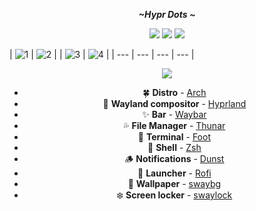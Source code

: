<div align="center">
  <p></p>
  <p><b><i> ~Hypr Dots ~ </i></b></p>
  <img src="https://img.shields.io/github/last-commit/cybersnake223/Hypr?color=%23c4a7e7&style=for-the-badge">
  <img src="https://img.shields.io/github/repo-size/cybersnake223/Hypr?color=%23c4a7e7&style=for-the-badge">
  <img src="https://img.shields.io/github/stars/cybersnake223/Hypr?color=%23c4a7e7&style=for-the-badge">
</div>


<p></p>

| ![1](img1.png) | ![2](img2.png) |
| ![3](img3.png) | ![4](img4.png) |
| --- | --- | --- | --- |


<div align="center"><img src="https://raw.githubusercontent.com/catppuccin/catppuccin/main/assets/footers/gray0_ctp_on_line.png"></div>

<div align="center">
  <p></p>
  
  - 🍀 **Distro** - [Arch](https://archlinux.org/) 
  - 🌼 **Wayland compositor** - [Hyprland](https://hyprland.org/) 
  - ✨ **Bar** - [Waybar](https://github.com/Alexays/Waybar) 
  - 💦 **File Manager** - [Thunar](https://gitlab.xfce.org/xfce/thunar) 
  - 🌷 **Terminal** - [Foot](https://github.com/DanteAlighierin/foot) 
  - 🍄 **Shell** - [Zsh](https://zsh.sourceforge.io/) 
  - 🪵 **Notifications** - [Dunst](https://github.com/emersion/mako) 
  - 🌻 **Launcher** - [Rofi](https://github.com/lbonn/rofi) 
  - 🍁 **Wallpaper** - [swaybg](https://github.com/swaywm/swaybg) 
  - ❄️ **Screen locker** - [swaylock](https://github.com/swaywm/swaylock) 
</div>

